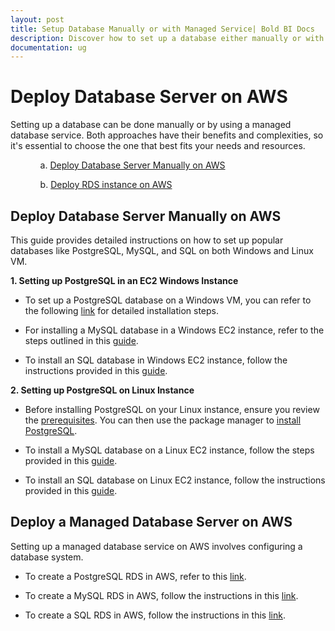 ```yaml
---
layout: post
title: Setup Database Manually or with Managed Service| Bold BI Docs
description: Discover how to set up a database either manually or with a managed service. Manual setup requires configuring and managing the database system, while a managed service handles tasks like provisioning, patching, backups, and scaling. Choose the method that suits your needs and resources best.
documentation: ug
---
```

# Deploy Database Server on AWS
Setting up a database can be done manually or by using a managed database service. Both approaches have their benefits and complexities, so it's essential to choose the one that best fits your needs and resources.

<ul>
<ol>

a. [Deploy Database Server Manually on AWS](self-deploy-database.md/#deploy-database-server-manually-on-aws)

b. [Deploy RDS instance on AWS ](self-deploy-database.md/#deploy-a-managed-database-server-on-aws)
</ol>
</ul>

## Deploy Database Server Manually on AWS
This guide provides detailed instructions on how to set up popular databases like PostgreSQL, MySQL, and SQL on both Windows and Linux VM.

**1. Setting up PostgreSQL in an EC2 Windows Instance**
- To set up a PostgreSQL database on a Windows VM, you can refer to the following [link](https://www.postgresqltutorial.com/postgresql-getting-started/install-postgresql/) for detailed installation steps.

- For installing a MySQL database in a Windows EC2 instance, refer to the steps outlined in this [guide](https://dev.mysql.com/doc/refman/8.3/en/windows-installation.html).

- To install an  SQL database in Windows EC2 instance, follow the instructions provided in this [guide](https://learn.microsoft.com/en-us/sql/database-engine/install-windows/install-sql-server?view=sql-server-ver16).

**2. Setting up PostgreSQL on Linux Instance**

- Before installing PostgreSQL on your Linux instance, ensure you review the [prerequisites](https://help.boldbi.com/deploying-bold-bi/deploying-in-linux/prerequisites-linux/). You can then use the package manager to [install PostgreSQL](https://www.postgresql.org/download/linux/ubuntu/).

- To install a MySQL database on a Linux EC2 instance, follow the steps provided in this [guide](https://www.devart.com/dbforge/mysql/how-to-install-mysql-on-linux/).

- To install an SQL database on Linux EC2 instance, follow the instructions provided in this [guide](https://phoenixnap.com/kb/sql-server-linux).

## Deploy a Managed Database Server on AWS
Setting up a managed database service on AWS involves configuring a database system.

- To create a PostgreSQL RDS in AWS, refer to this [link](https://aws.amazon.com/getting-started/hands-on/create-connect-postgresql-db/).

- To create a MySQL RDS in AWS, follow the instructions in this [link](https://aws.amazon.com/getting-started/hands-on/create-mysql-db/).

- To create a SQL RDS in AWS, follow the instructions in this [link](https://aws.amazon.com/getting-started/hands-on/create-microsoft-sql-db/).

